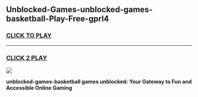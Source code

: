
## Unblocked-Games-unblocked-games-basketball-Play-Free-gprl4
<h3>
<a href="https://premium76.site?title=unblocked-games-basketball&ref=23A">CLICK TO PLAY</a></h3>
<hr>

<h3>
<a href="https://premium76.site?title=unblocked-games-basketball&ref=23A">CLICK 2 PLAY</a>
  
</h3>

<a href="https://premium76.site?title=unblocked-games-basketball&ref=23A"><img src="https://clearcache.store/games.png"></a>


**unblocked-games-basketball games unblocked: Your Gateway to Fun and Accessible Online Gaming**
